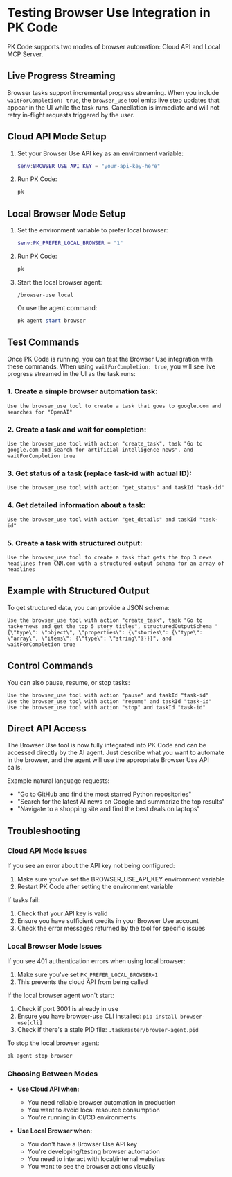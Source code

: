 # Testing Browser Use Integration in PK Code

PK Code supports two modes of browser automation: Cloud API and Local MCP Server.

## Live Progress Streaming

Browser tasks support incremental progress streaming. When you include `waitForCompletion: true`, the `browser_use` tool emits live step updates that appear in the UI while the task runs. Cancellation is immediate and will not retry in-flight requests triggered by the user.

## Cloud API Mode Setup

1. Set your Browser Use API key as an environment variable:
   ```powershell
   $env:BROWSER_USE_API_KEY = "your-api-key-here"
   ```

2. Run PK Code:
   ```powershell
   pk
   ```

## Local Browser Mode Setup

1. Set the environment variable to prefer local browser:
   ```powershell
   $env:PK_PREFER_LOCAL_BROWSER = "1"
   ```

2. Run PK Code:
   ```powershell
   pk
   ```

3. Start the local browser agent:
   ```
   /browser-use local
   ```
   Or use the agent command:
   ```powershell
   pk agent start browser
   ```

## Test Commands

Once PK Code is running, you can test the Browser Use integration with these commands. When using `waitForCompletion: true`, you will see live progress streamed in the UI as the task runs:

### 1. Create a simple browser automation task:
```
Use the browser_use tool to create a task that goes to google.com and searches for "OpenAI"
```

### 2. Create a task and wait for completion:
```
Use the browser_use tool with action "create_task", task "Go to google.com and search for artificial intelligence news", and waitForCompletion true
```

### 3. Get status of a task (replace task-id with actual ID):
```
Use the browser_use tool with action "get_status" and taskId "task-id"
```

### 4. Get detailed information about a task:
```
Use the browser_use tool with action "get_details" and taskId "task-id"
```

### 5. Create a task with structured output:
```
Use the browser_use tool to create a task that gets the top 3 news headlines from CNN.com with a structured output schema for an array of headlines
```

## Example with Structured Output

To get structured data, you can provide a JSON schema:

```
Use the browser_use tool with action "create_task", task "Go to hackernews and get the top 5 story titles", structuredOutputSchema "{\"type\": \"object\", \"properties\": {\"stories\": {\"type\": \"array\", \"items\": {\"type\": \"string\"}}}}", and waitForCompletion true
```

## Control Commands

You can also pause, resume, or stop tasks:

```
Use the browser_use tool with action "pause" and taskId "task-id"
Use the browser_use tool with action "resume" and taskId "task-id"
Use the browser_use tool with action "stop" and taskId "task-id"
```

## Direct API Access

The Browser Use tool is now fully integrated into PK Code and can be accessed directly by the AI agent. Just describe what you want to automate in the browser, and the agent will use the appropriate Browser Use API calls.

Example natural language requests:
- "Go to GitHub and find the most starred Python repositories"
- "Search for the latest AI news on Google and summarize the top results"
- "Navigate to a shopping site and find the best deals on laptops"

## Troubleshooting

### Cloud API Mode Issues

If you see an error about the API key not being configured:
1. Make sure you've set the BROWSER_USE_API_KEY environment variable
2. Restart PK Code after setting the environment variable

If tasks fail:
1. Check that your API key is valid
2. Ensure you have sufficient credits in your Browser Use account
3. Check the error messages returned by the tool for specific issues

### Local Browser Mode Issues

If you see 401 authentication errors when using local browser:
1. Make sure you've set `PK_PREFER_LOCAL_BROWSER=1`
2. This prevents the cloud API from being called

If the local browser agent won't start:
1. Check if port 3001 is already in use
2. Ensure you have browser-use CLI installed: `pip install browser-use[cli]`
3. Check if there's a stale PID file: `.taskmaster/browser-agent.pid`

To stop the local browser agent:
```powershell
pk agent stop browser
```

### Choosing Between Modes

- **Use Cloud API when:**
  - You need reliable browser automation in production
  - You want to avoid local resource consumption
  - You're running in CI/CD environments

- **Use Local Browser when:**
  - You don't have a Browser Use API key
  - You're developing/testing browser automation
  - You need to interact with local/internal websites
  - You want to see the browser actions visually
